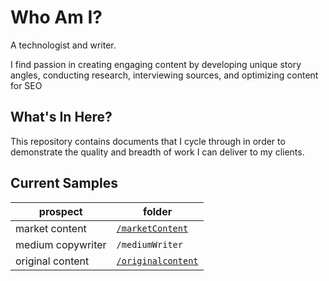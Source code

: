 # Who Am I?
A technologist and writer.

I find passion in creating engaging content by developing unique story angles, conducting research, interviewing sources, and optimizing content for SEO

## What's In Here?
This repository contains documents that I cycle through in order to demonstrate the quality and breadth of work I can deliver to my clients.

## Current Samples
| prospect | folder |
|---------| --------|
| market content| [`/marketContent`](https://github.com/dyanabutler/writing-samples/tree/main/marketContent)|
| medium copywriter| `/mediumWriter`|
| original content | [ `/originalcontent`](https://github.com/dyanabutler/writing-samples/tree/main/originalcontent)
